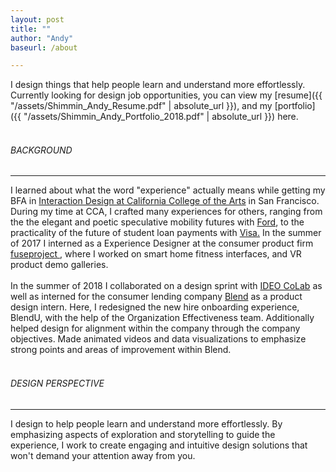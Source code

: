 ```yaml
---
layout: post
title: ""
author: "Andy"
baseurl: /about

---
```

 I design things that help people learn and understand more effortlessly. Currently looking for design job opportunities, you can view my [resume]({{ "/assets/Shimmin_Andy_Resume.pdf" | absolute_url }}), and my [portfolio]({{ "/assets/Shimmin_Andy_Portfolio_2018.pdf" | absolute_url }}) here.
 <br>
 <br>

###### BACKGROUND
---
 I learned about what the word "experience" actually means while getting my BFA in [Interaction Design at California College of the Arts](http://www.ixd.cca.edu/#bfaintro) in San Francisco. During my time at CCA, I crafted many experiences for others, ranging from the the elegant and poetic speculative mobility futures with [Ford](http://greenfieldlabs.com/), to the practicality of the future of student loan payments with [Visa.](http://usa.visa.com/) In the summer of 2017 I interned as a Experience Designer at the consumer product firm [fuseproject ](http://fuseproject.com/), where I worked on smart home fitness interfaces, and VR product demo galleries.
 <br>
 <br>
 In the summer of 2018 I collaborated on a design sprint with [IDEO CoLab](http://ideocolab.com/) as well as interned for the consumer lending company [Blend](http://blend.com/) as a product design intern. Here, I redesigned the new hire onboarding experience, BlendU, with the help of the Organization Effectiveness team. Additionally helped design for alignment within the company through the company objectives. Made animated videos and data visualizations to emphasize strong points and areas of improvement within Blend.
<br>
<br>
###### DESIGN PERSPECTIVE
---
I design to help people learn and understand more effortlessly. By emphasizing aspects of exploration and storytelling to guide the experience, I work to create engaging and intuitive design solutions that won't demand your attention away from you.
